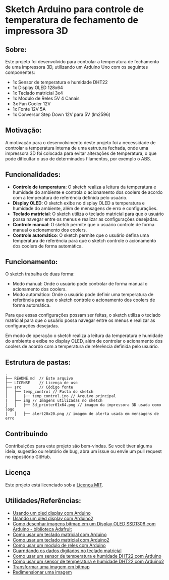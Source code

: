 # Sketch Arduino para controle de temperatura de fechamento de impressora 3D

## Sobre:
Este projeto foi desenvolvido para controlar a temperatura de fechamento de uma impressora 3D, utilizando um Arduino Uno com os seguintes componentes:
- 1x Sensor de temperatura e humidade DHT22
- 1x Display OLED 128x64
- 1x Teclado matricial 3x4
- 1x Modulo de Reles 5V 4 Canais
- 3x Fan Cooler 12V
- 1x Fonte 12V 5A
- 1x Conversor Step Down 12V para 5V (lm2596)

## Motivação:
A motivação para o desenvolvimento deste projeto foi a necessidade de controlar a temperatura interna de uma estrutura fechada, onde uma impressora 3D foi colocada para evitar alterações de temperatura, o que pode dificultar o uso de determinados filamentos, por exemplo o ABS.

## Funcionalidades:
- **Controle de temperatura**: O sketch realiza a leitura da temperatura e humidade do ambiente e controla o acionamento dos coolers de acordo com a temperatura de referência definida pelo usuário.
- **Display OLED**: O sketch exibe no display OLED a temperatura e humidade do ambiente, além de mensagens de erro e configurações.
- **Teclado matricial**: O sketch utiliza o teclado matricial para que o usuário possa navegar entre os menus e realizar as configurações desejadas.
- **Controle manual**: O sketch permite que o usuário controle de forma manual o acionamento dos coolers.
- **Controle automático**: O sketch permite que o usuário defina uma temperatura de referência para que o sketch controle o acionamento dos coolers de forma automática.

## Funcionamento:
O sketch trabalha de duas forma:
- Modo manual: Onde o usuário pode controlar de forma manual o acionamento dos coolers.
- Modo automático: Onde o usuário pode definir uma temperatura de referência para que o sketch controle o acionamento dos coolers de forma automática.

Para que essas configurações possam ser feitas, o sketch utiliza o teclado matricial para que o usuário possa navegar entre os menus e realizar as configurações desejadas.

Em modo de operação o sketch realiza a leitura da temperatura e humidade do ambiente e exibe no display OLED, além de controlar o acionamento dos coolers de acordo com a temperatura de referência definida pelo usuário.

## Estrutura de pastas:
```
.
├── README.md  // Este arquivo
├── LICENSE    // Licença de uso
├── src        // Código fonte
│   ├── temp_control // Pasta do sketch
│   │   ├── temp_control.ino // Arquivo principal
|   ├── img // Imagens utilizadas no sketch
│   │   ├── 3d_printer61x64.png // imagem da impressora 3D usada como logo
│   │   ├── alert20x20.png // imagem de alerta usada em mensagens de erro

```
## Contribuindo

Contribuições para este projeto são bem-vindas. Se você tiver alguma ideia, sugestão ou relatório de bug, abra um issue ou envie um pull request no repositório GitHub.

## Licença

Este projeto está licenciado sob a [Licença MIT](LICENSE).

## Utilidades/Referências:
- [Usando um oled display com Arduino](https://www.makerhero.com/blog/como-conectar-display-oled-arduino/)
- [Usando um oled display com Arduino2](https://www.youtube.com/watch?v=8iJdbe6OP14&t=695s)
- [Como desenhar imagens bitmap em um Display OLED SSD1306 com Arduino - biblioteca Adafruit](https://www.squids.com.br/arduino/index.php/projetos-arduino/projetos-squids/basico/301-projeto-91-como-exibir-imagens-bitmap-um-display-oled-ssd1306-com-arduino-biblioteca-adafruit)
- [Como usar um teclado matricial com Arduino](https://www.robocore.net/tutoriais/usando-teclado-matricial-com-arduino)
- [Como usar um teclado matricial com Arduino2](https://www.youtube.com/watch?v=7ZFmx5j2sls)
- [Como usar um modulo de reles com Arduino](https://blogmasterwalkershop.com.br/arduino/como-usar-com-arduino-modulo-rele-5v-de-4-canais)
- [Guarndando os dados digitados no teclado matricial](https://forum.arduino.cc/t/keypad-h-por-favor-help/195107/14)
- [Como usar um sensor de temperatura e humidade DHT22 com Arduino](https://blogmasterwalkershop.com.br/arduino/como-usar-com-arduino-sensor-de-umidade-e-temperatura-dht22-am2302)
- [Como usar um sensor de temperatura e humidade DHT22 com Arduino2](https://www.youtube.com/watch?v=m71B6Qvhi9M&t=12s)
- [Transformar uma imagem em bitmap](https://javl.github.io/image2cpp/)
- [Redimensionar uma imagem](https://www.resizepixel.com/download)
